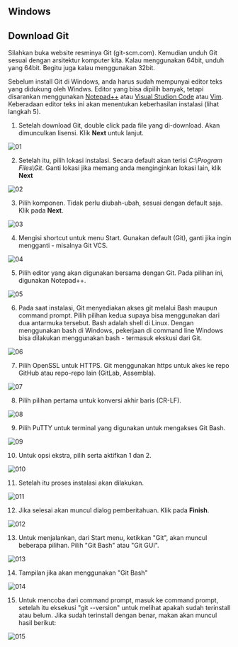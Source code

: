 ## Windows

## Download Git
Silahkan buka website resminya Git (git-scm.com). Kemudian unduh Git sesuai dengan arsitektur komputer kita. 
Kalau menggunakan 64bit, unduh yang 64bit. Begitu juga kalau menggunakan 32bit.

Sebelum install Git di Windows, anda harus sudah mempunyai editor teks yang didukung oleh Windws. Editor yang bisa dipilih 
banyak, tetapi disarankan menggunakan [Notepad++](https://notepad-plus-plus.org/) atau 
[Visual Studion Code](https://code.visualstudio.com/) atau [Vim](https://www.vim.org/). 
Keberadaan editor teks ini akan menentukan keberhasilan instalasi (lihat langkah 5).

1. Setelah download Git, double click pada file yang di-download. Akan dimunculkan lisensi. Klik **Next** untuk lanjut.

![01](images/install/01.jpg)

2. Setelah itu, pilih lokasi instalasi. Secara default akan terisi *C:\Program Files\Git*. Ganti lokasi jika memang anda menginginkan lokasi lain, klik **Next**

![02](images/install/02.jpg)

3. Pilih komponen. Tidak perlu diubah-ubah, sesuai dengan default saja. Klik pada **Next**.

![03](images/install/03.jpg)

4. Mengisi shortcut untuk menu Start. Gunakan default (Git), ganti jika ingin mengganti - misalnya Git VCS.

![04](images/install/04.jpg)

5. Pilih editor yang akan digunakan bersama dengan Git. Pada pilihan ini, digunakan Notepad++.

![05](images/install/05.jpg)

6. Pada saat instalasi, Git menyediakan akses git melalui Bash maupun command prompt. Pilih pilihan kedua supaya bisa menggunakan dari dua antarmuka tersebut. Bash adalah shell di Linux. Dengan menggunakan bash di Windows, pekerjaan di command line Windows bisa dilakukan menggunakan bash - termasuk ekskusi dari Git.

![06](images/install/06.jpg)

7. Pilih OpenSSL untuk HTTPS. Git menggunakan https untuk akes ke repo GitHub atau repo-repo lain (GitLab, Assembla).

![07](images/install/07.jpg)

8. Pilih pilihan pertama untuk konversi akhir baris (CR-LF).

![08](images/install/08.jpg)

9. Pilih PuTTY untuk terminal yang digunakan untuk mengakses Git Bash.

![09](images/install/09.jpg)

10. Untuk opsi ekstra, pilih serta aktifkan 1 dan 2.

![010](images/install/10.jpg)

11. Setelah itu proses instalasi akan dilakukan.

![011](images/install/11.jpg)

12. Jika selesai akan muncul dialog pemberitahuan. Klik pada **Finish**.

![012](images/install/12.jpg)

13. Untuk menjalankan, dari Start menu, ketikkan "Git", akan muncul beberapa pilihan. Pilih "Git Bash" atau "Git GUI".
 
![013](images/install/13.jpg)

14. Tampilan jika akan menggunakan "Git Bash"

![014](images/install/14.jpg)

15. Untuk mencoba dari command prompt, masuk ke command prompt, setelah itu eksekusi "git --version" untuk melihat apakah sudah terinstall atau belum. Jika sudah terinstall dengan benar, makan akan muncul hasil berikut:

![015](images/install/15.jpg)
